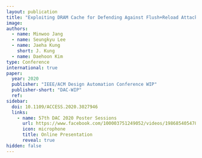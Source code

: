 ```yaml
---
layout: publication
title: "Exploiting DRAM Cache for Defending Against Flush+Reload Attack"
image:
authors:
  - name: Minwoo Jang
  - name: Seungkyu Lee
  - name: Jaeha Kung
    short: J. Kung
  - name: Daehoon Kim
type: Conference
international: true
paper:
  year: 2020
  publisher: "IEEE/ACM Design Automation Conference WIP"
  publisher-short: "DAC-WIP"
  ref: 
sidebar:
  doi: 10.1109/ACCESS.2020.3027946
  links:
    - name: 57th DAC 2020 Poster Sessions
      url: https://www.facebook.com/100003751249052/videos/1986854054782950/
      icon: microphone
      title: Online Presentation
      reveal: true
hidden: false
---
```

